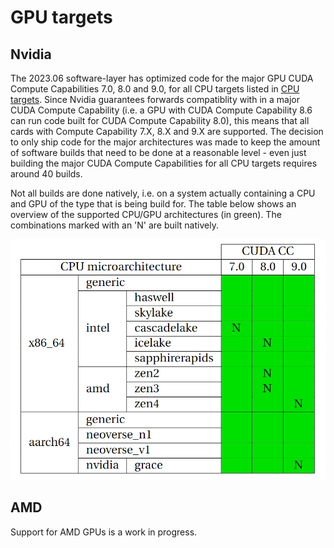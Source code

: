 # GPU targets

## Nvidia

The 2023.06 software-layer has optimized code for the major GPU CUDA Compute Capabilities 7.0, 8.0 and 9.0, for all CPU targets listed in [CPU targets](cpu_targets.md). Since Nvidia guarantees forwards compatiblity with in a major CUDA Compute Capability (i.e. a GPU with CUDA Compute Capability 8.6 can run code built for CUDA Compute Capability 8.0), this means that all cards with Compute Capability 7.X, 8.X and 9.X are supported. The decision to only ship code for the major architectures was made to keep the amount of software builds that need to be done at a reasonable level - even just building the major CUDA Compute Capabilities for all CPU targets requires around 40 builds.

Not all builds are done natively, i.e. on a system actually containing a CPU and GPU of the type that is being build for. The table below shows an overview of the supported CPU/GPU architectures (in green). The combinations marked with an 'N' are built natively.

![Overview of supported CPU/GPU architectures in EESSI 2023.06](img/GPU_support_202306.png)

## AMD

Support for AMD GPUs is a work in progress.
